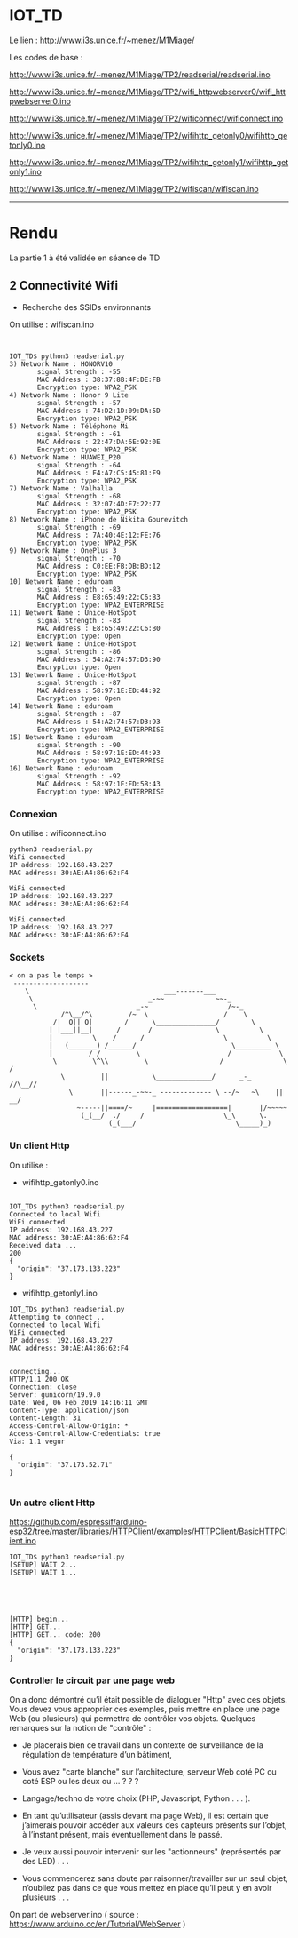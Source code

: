 # IOT_TD

Le lien : http://www.i3s.unice.fr/~menez/M1Miage/

Les codes de base :

http://www.i3s.unice.fr/~menez/M1Miage/TP2/readserial/readserial.ino

http://www.i3s.unice.fr/~menez/M1Miage/TP2/wifi_httpwebserver0/wifi_httpwebserver0.ino

http://www.i3s.unice.fr/~menez/M1Miage/TP2/wificonnect/wificonnect.ino

http://www.i3s.unice.fr/~menez/M1Miage/TP2/wifihttp_getonly0/wifihttp_getonly0.ino

http://www.i3s.unice.fr/~menez/M1Miage/TP2/wifihttp_getonly1/wifihttp_getonly1.ino

http://www.i3s.unice.fr/~menez/M1Miage/TP2/wifiscan/wifiscan.ino

<hr>

# Rendu

La partie 1 à été validée en séance de TD

## 2 Connectivité Wifi

- Recherche des SSIDs environnants

On utilise : wifiscan.ino

```


IOT_TD$ python3 readserial.py
3) Network Name : HONORV10
       signal Strength : -55
       MAC Address : 38:37:8B:4F:DE:FB
       Encryption type: WPA2_PSK
4) Network Name : Honor 9 Lite
       signal Strength : -57
       MAC Address : 74:D2:1D:09:DA:5D
       Encryption type: WPA2_PSK
5) Network Name : Téléphone Mi
       signal Strength : -61
       MAC Address : 22:47:DA:6E:92:0E
       Encryption type: WPA2_PSK
6) Network Name : HUAWEI_P20
       signal Strength : -64
       MAC Address : E4:A7:C5:45:81:F9
       Encryption type: WPA2_PSK
7) Network Name : Valhalla
       signal Strength : -68
       MAC Address : 32:07:4D:E7:22:77
       Encryption type: WPA2_PSK
8) Network Name : iPhone de Nikita Gourevitch
       signal Strength : -69
       MAC Address : 7A:40:4E:12:FE:76
       Encryption type: WPA2_PSK
9) Network Name : OnePlus 3
       signal Strength : -70
       MAC Address : C0:EE:FB:DB:BD:12
       Encryption type: WPA2_PSK
10) Network Name : eduroam
       signal Strength : -83
       MAC Address : E8:65:49:22:C6:B3
       Encryption type: WPA2_ENTERPRISE
11) Network Name : Unice-HotSpot
       signal Strength : -83
       MAC Address : E8:65:49:22:C6:B0
       Encryption type: Open
12) Network Name : Unice-HotSpot
       signal Strength : -86
       MAC Address : 54:A2:74:57:D3:90
       Encryption type: Open
13) Network Name : Unice-HotSpot
       signal Strength : -87
       MAC Address : 58:97:1E:ED:44:92
       Encryption type: Open
14) Network Name : eduroam
       signal Strength : -87
       MAC Address : 54:A2:74:57:D3:93
       Encryption type: WPA2_ENTERPRISE
15) Network Name : eduroam
       signal Strength : -90
       MAC Address : 58:97:1E:ED:44:93
       Encryption type: WPA2_ENTERPRISE
16) Network Name : eduroam
       signal Strength : -92
       MAC Address : 58:97:1E:ED:5B:43
       Encryption type: WPA2_ENTERPRISE

```

### Connexion

On utilise : wificonnect.ino

```
python3 readserial.py
WiFi connected
IP address: 192.168.43.227
MAC address: 30:AE:A4:86:62:F4

WiFi connected
IP address: 192.168.43.227
MAC address: 30:AE:A4:86:62:F4

WiFi connected
IP address: 192.168.43.227
MAC address: 30:AE:A4:86:62:F4

```

### Sockets

```
< on a pas le temps >
 -------------------
    \                                  ___-------___
     \                             _-~~             ~~-_
      \                         _-~                    /~-_
             /^\__/^\         /~  \                   /    \
           /|  O|| O|        /      \_______________/        \
          | |___||__|      /       /                \          \
          |          \    /      /                    \          \
          |   (_______) /______/                        \_________ \
          |         / /         \                      /            \
           \         \^\\         \                  /               \     /
             \         ||           \______________/      _-_       //\__//
               \       ||------_-~~-_ ------------- \ --/~   ~\    || __/
                 ~-----||====/~     |==================|       |/~~~~~
                  (_(__/  ./     /                    \_\      \.
                         (_(___/                         \_____)_)

```

### Un client Http

On utilise :

- wifihttp_getonly0.ino

```

IOT_TD$ python3 readserial.py
Connected to local Wifi
WiFi connected
IP address: 192.168.43.227
MAC address: 30:AE:A4:86:62:F4
Received data ...
200
{
  "origin": "37.173.133.223"
}

```

- wifihttp_getonly1.ino

```
IOT_TD$ python3 readserial.py
Attempting to connect ..
Connected to local Wifi
WiFi connected
IP address: 192.168.43.227
MAC address: 30:AE:A4:86:62:F4


connecting...
HTTP/1.1 200 OK
Connection: close
Server: gunicorn/19.9.0
Date: Wed, 06 Feb 2019 14:16:11 GMT
Content-Type: application/json
Content-Length: 31
Access-Control-Allow-Origin: *
Access-Control-Allow-Credentials: true
Via: 1.1 vegur

{
  "origin": "37.173.52.71"
}


```

### Un autre client Http

https://github.com/espressif/arduino-esp32/tree/master/libraries/HTTPClient/examples/HTTPClient/BasicHTTPClient.ino

```
IOT_TD$ python3 readserial.py
[SETUP] WAIT 2...
[SETUP] WAIT 1...





[HTTP] begin...
[HTTP] GET...
[HTTP] GET... code: 200
{
  "origin": "37.173.133.223"
}

```

### Controller le circuit par une page web

On a donc démontré qu’il était possible de dialoguer "Http" avec ces objets.
Vous devez vous approprier ces exemples, puis mettre en place une page Web (ou plusieurs) qui permettra
de contrôler vos objets.
Quelques remarques sur la notion de "contrôle" :

- Je placerais bien ce travail dans un contexte de surveillance de la régulation de température d’un
  bâtiment,
- Vous avez "carte blanche" sur l’architecture, serveur Web coté PC ou coté ESP ou les deux ou ... ? ? ?

- Langage/techno de votre choix (PHP, Javascript, Python . . . ).

- En tant qu’utilisateur (assis devant ma page Web), il est certain que j’aimerais pouvoir accéder aux
  valeurs des capteurs présents sur l’objet, à l’instant présent, mais éventuellement dans le passé.

- Je veux aussi pouvoir intervenir sur les "actionneurs" (représentés par des LED) . . .

- Vous commencerez sans doute par raisonner/travailler sur un seul objet, n’oubliez pas dans ce que vous
  mettez en place qu’il peut y en avoir plusieurs . . .

On part de webserver.ino ( source : https://www.arduino.cc/en/Tutorial/WebServer )
